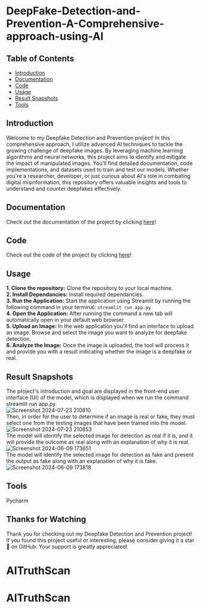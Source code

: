 # DeepFake-Detection-and-Prevention-A-Comprehensive-approach-using-AI
## Table of Contents
* [Introduction](https://github.com/Ramya-Mahi/DeepFake-Detection-and-Prevention-A-Comprehensive-approach-using-AI?tab=readme-ov-file#introduction)
* [Documentation](https://github.com/Ramya-Mahi/DeepFake-Detection-and-Prevention-A-Comprehensive-approach-using-AI/blob/main/README.md#documentation)
* [Code](https://github.com/Ramya-Mahi/DeepFake-Detection-and-Prevention-A-Comprehensive-approach-using-AI/blob/main/README.md#code)
* [Usage](https://github.com/Ramya-Mahi/DeepFake-Detection-and-Prevention-A-Comprehensive-approach-using-AI/blob/main/README.md#usage)
* [Result Snapshots](https://github.com/Ramya-Mahi/DeepFake-Detection-and-Prevention-A-Comprehensive-approach-using-AI/blob/main/README.md#result-snapshots)
* [Tools](https://github.com/Ramya-Mahi/DeepFake-Detection-and-Prevention-A-Comprehensive-approach-using-AI/blob/main/README.md#tools)


## Introduction
Welcome to my Deepfake Detection and Prevention project! In this comprehensive approach, I utilize advanced AI techniques to tackle the growing challenge of deepfake images. By leveraging machine learning algorithms and neural networks, this project aims to identify and mitigate the impact of manipulated images. You'll find detailed documentation, code implementations, and datasets used to train and test our models. Whether you're a researcher, developer, or just curious about AI's role in combating digital misinformation, this repository offers valuable insights and tools to understand and counter deepfakes effectively.

## Documentation
Check out the documentation of the project by clicking [here](https://github.com/Ramya-Mahi/DeepFake-Detection-and-Prevention-A-Comprehensive-approach-using-AI/blob/main/Deep%20Fake%20Project%20Documentation.pdf)!

## Code
Check out the code of the project by clicking [here](https://github.com/Ramya-Mahi/DeepFake-Detection-and-Prevention-A-Comprehensive-approach-using-AI/tree/main/Code)!

## Usage
**1. Clone the repository:** Clone the repository to your local machine.<br>
**2. Install Dependancies:** Install required dependancies.<br>
**3. Run the Application:** Start the application using Streamlit by running the following command in your terminal:
`
  streamlit run app.py
`
<br>
**4. Open the Application:** After running the command a new tab will automatically open in your default web browser.<br>
**5. Upload an Image:** In the web application you'll find an interface to upload an image. Browse and select the image you want to analyze for deepfake detection.<br>
**6. Analyze the Image:** Once the image is uploaded, the tool will process it and provide you with a result indicating whether the image is a deepfake or real.<br>

## Result Snapshots
The project's introduction and goal are displayed in the front-end user interface (UI) of the model, which is displayed when we run the command streamlit run app.py.<br>
![Screenshot 2024-07-23 210810](https://github.com/user-attachments/assets/a6accefd-e20d-45db-b639-2c6e755ebc23)<br>
Then, in order for the user to determine if an image is real or fake, they must select one from the testing images that have been trained into the model.<br>
![Screenshot 2024-07-23 210853](https://github.com/user-attachments/assets/80529dfd-b428-434e-bd71-246aac435a7f)<br>
The model will identify the selected image for detection as real if it is, and it will provide the outcome as real along with an explanation of why it is real.<br>
![Screenshot 2024-06-09 173651](https://github.com/user-attachments/assets/c5e084a8-c33f-4d6d-84ee-27016760d58e)<br>
The model will identify the selected image for detection as fake and present the output as fake along with an explanation of why it is fake.<br>
![Screenshot 2024-06-09 173818](https://github.com/user-attachments/assets/2336d6df-7ebc-4cda-939b-f9da21e5a22b)

## Tools
Pycharm

## Thanks for Watching
Thank you for checking out my Deepfake Detection and Prevention project! If you found this project useful or interesting, please consider giving it a star🌟 on GitHub. Your support is greatly appreciated!
# AITruthScan
# AITruthScan
